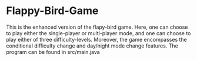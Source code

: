 # Flappy-Bird-Game
This is the enhanced version of the flapy-bird game. Here, one can choose to play either the single-player or multi-player mode, and one can choose to play either of three difficulty-levels. Moreover, the game encompasses the conditional difficulty change and day/night mode change features. 
The program can be found in src/main.java 
